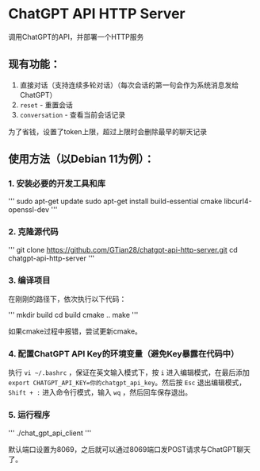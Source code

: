 # ChatGPT API HTTP Server

调用ChatGPT的API，并部署一个HTTP服务

## 现有功能：

1. 直接对话（支持连续多轮对话）（每次会话的第一句会作为系统消息发给ChatGPT）
2. `reset` - 重置会话
3. `conversation` - 查看当前会话记录

为了省钱，设置了token上限，超过上限时会删除最早的聊天记录

## 使用方法（以Debian 11为例）：

### 1. 安装必要的开发工具和库

'''
sudo apt-get update
sudo apt-get install build-essential cmake libcurl4-openssl-dev
'''

### 2. 克隆源代码

'''
git clone https://github.com/GTian28/chatgpt-api-http-server.git
cd chatgpt-api-http-server
'''

### 3. 编译项目

在刚刚的路径下，依次执行以下代码：

'''
mkdir build
cd build
cmake ..
make
'''

如果cmake过程中报错，尝试更新cmake。

### 4. 配置ChatGPT API Key的环境变量（避免Key暴露在代码中）

执行 `vi ~/.bashrc` ，保证在英文输入模式下，按 `i` 进入编辑模式，在最后添加 `export CHATGPT_API_KEY=你的chatgpt_api_key`。然后按 `Esc` 退出编辑模式，`Shift + :` 进入命令行模式，输入 `wq` ，然后回车保存退出。

### 5. 运行程序

'''
./chat_gpt_api_client
'''

默认端口设置为8069，之后就可以通过8069端口发POST请求与ChatGPT聊天了。
